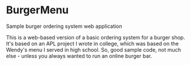 # BurgerMenu
Sample burger ordering system web application

This is a web-based version of a basic ordering system for a burger shop. It's based on an APL project I wrote in college, which was based on the Wendy's menu I served in high school. So, good sample code, not much else - unless you always wanted to run an online burger bar. 
